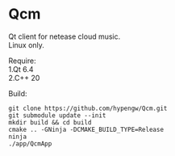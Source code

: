 # Qcm
Qt client for netease cloud music.  
Linux only.  

Require:  
1.Qt 6.4  
2.C++ 20  

Build:  
```
git clone https://github.com/hypengw/Qcm.git  
git submodule update --init
mkdir build && cd build
cmake .. -GNinja -DCMAKE_BUILD_TYPE=Release  
ninja
./app/QcmApp
```
